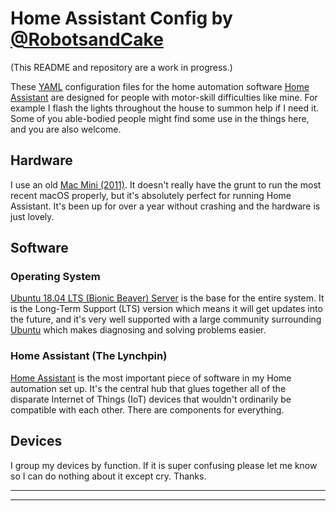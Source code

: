 # Home Assistant Config by [@RobotsandCake](https://github.com/robotsandcake) #

(This README and repository are a work in progress.)

These [YAML](http://yaml.org) configuration files for the home automation software [Home Assistant](https://home-assistant.io/) are designed for people with motor-skill difficulties like mine. For example I flash the lights throughout the house to summon help if I need it. Some of you able-bodied people might find some use in the things here, and you are also welcome.

## Hardware ##

I use an old [Mac Mini (2011)](https://support.apple.com/kb/sp632?locale=en_US). It doesn't really have the grunt to run the most recent macOS properly, but it's absolutely perfect for running Home Assistant. It's been up for over a year without crashing and the hardware is just lovely.

## Software ##


### Operating System

[Ubuntu 18.04 LTS (Bionic Beaver) Server](http://releases.ubuntu.com/18.04/) is the base for the entire system. It is the Long-Term Support (LTS) version which means it will get updates into the future, and it's very well supported with a large community surrounding [Ubuntu](https://ubuntu.com/) which makes diagnosing and solving problems easier.

### Home Assistant (The Lynchpin)

[Home Assistant](https://home-assistant.io/) is the most important piece of software in my Home automation set up. It's the central hub that glues together all of the disparate Internet of Things (IoT) devices that wouldn't ordinarily be compatible with each other. There are components for everything. 

## Devices ##

I group my devices by function. If it is super confusing please let me know so I can do nothing about it except cry.  Thanks.

---

---



